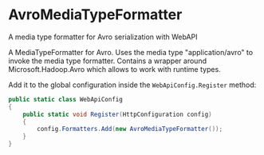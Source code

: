 # AvroMediaTypeFormatter
A media type formatter for Avro serialization with WebAPI

A MediaTypeFormatter for Avro. Uses the media type "application/avro" to invoke the media type formatter.
Contains a wrapper around Microsoft.Hadoop.Avro which allows to work with runtime types.

Add it to the global configuration inside the `WebApiConfig.Register` method:

```c#
public static class WebApiConfig
{
    public static void Register(HttpConfiguration config)
    {
        config.Formatters.Add(new AvroMediaTypeFormatter());
    }
}
```
